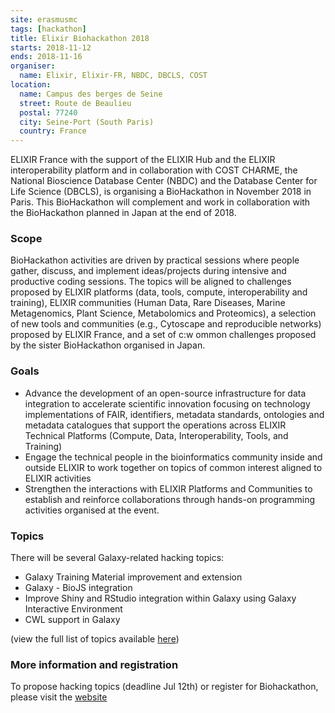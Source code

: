 ```yaml
---
site: erasmusmc
tags: [hackathon]
title: Elixir Biohackathon 2018
starts: 2018-11-12
ends: 2018-11-16
organiser:
  name: Elixir, Elixir-FR, NBDC, DBCLS, COST
location:
  name: Campus des berges de Seine
  street: Route de Beaulieu
  postal: 77240
  city: Seine-Port (South Paris)
  country: France
---
```


ELIXIR France with the support of the ELIXIR Hub and the ELIXIR interoperability platform and in collaboration with COST CHARME, the National Bioscience Database Center (NBDC) and the Database Center for Life Science (DBCLS), is organising a BioHackathon in November 2018 in Paris. This BioHackathon will complement and work in collaboration with the BioHackathon planned in Japan at the end of 2018.

### Scope

BioHackathon activities are driven by practical sessions where people gather, discuss, and implement ideas/projects during intensive and productive coding sessions. The topics will be aligned to challenges proposed by ELIXIR platforms (data, tools, compute, interoperability and training), ELIXIR communities (Human Data, Rare Diseases, Marine Metagenomics, Plant Science, Metabolomics and Proteomics), a selection of new tools and communities (e.g., Cytoscape and reproducible networks) proposed by ELIXIR France, and a set of c:w
ommon challenges proposed by the sister BioHackathon organised in Japan.

### Goals

- Advance the development of an open-source infrastructure for data integration to accelerate scientific innovation focusing on technology implementations of FAIR, identifiers, metadata standards, ontologies and metadata catalogues that support the operations across ELIXIR Technical Platforms (Compute, Data, Interoperability, Tools, and Training)
- Engage the technical people in the bioinformatics community inside and outside ELIXIR to work together on topics of common interest aligned to ELIXIR activities
- Strengthen the interactions with ELIXIR Platforms and Communities to establish and reinforce collaborations through hands-on programming activities organised at the event.

### Topics

There will be several Galaxy-related hacking topics:

- Galaxy Training Material improvement and extension
- Galaxy - BioJS integration
- Improve Shiny and RStudio integration within Galaxy using Galaxy Interactive Environment
- CWL support in Galaxy

(view the full list of topics available [here](https://bh2018paris.info/projects))


### More information and registration

To propose hacking topics (deadline Jul 12th) or register for Biohackathon, please visit the [website](https://bh2018paris.info)
